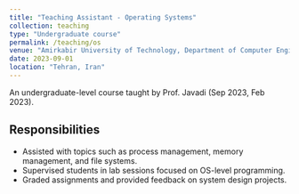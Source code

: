 ```yaml
---
title: "Teaching Assistant - Operating Systems"
collection: teaching
type: "Undergraduate course"
permalink: /teaching/os
venue: "Amirkabir University of Technology, Department of Computer Engineering"
date: 2023-09-01
location: "Tehran, Iran"
---
```

An undergraduate-level course taught by Prof. Javadi (Sep 2023, Feb 2023).

## Responsibilities

- Assisted with topics such as process management, memory management, and file systems.
- Supervised students in lab sessions focused on OS-level programming.
- Graded assignments and provided feedback on system design projects.
